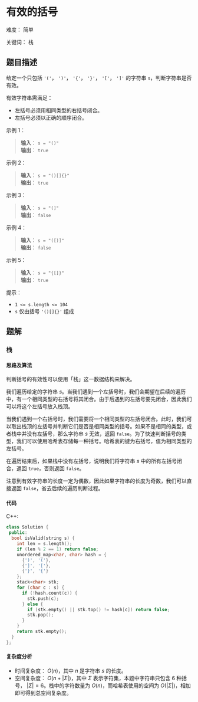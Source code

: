 # 有效的括号

难度： 简单

关键词： 栈

## 题目描述

给定一个只包括 `'('`， `')'`， `'{'`， `'}'`， `'['`， `']'` 的字符串 `s`，判断字符串是否有效。

有效字符串需满足：

* 左括号必须用相同类型的右括号闭合。
* 左括号必须以正确的顺序闭合。

示例 1：

>**输入**： `s = "()"` <br>
**输出**： `true`

示例 2：

>**输入**： `s = "()[]{}"` <br>
**输出**： `true`

示例 3：

>**输入**： `s = "(]"` <br>
**输出**： `false`

示例 4：

>**输入**： `s = "([)]"` <br>
**输出**： `false`

示例 5：

>**输入**： `s = "{[]}"` <br>
**输出**： `true`

提示：

* `1 <= s.length <= 104`
* `s` 仅由括号 `'()[]{}'` 组成

## 题解

### 栈

#### 思路及算法

判断括号的有效性可以使用「栈」这一数据结构来解决。

我们遍历给定的字符串 $s$。当我们遇到一个左括号时，我们会期望在后续的遍历中，有一个相同类型的右括号将其闭合。由于后遇到的左括号要先闭合，因此我们可以将这个左括号放入栈顶。

当我们遇到一个右括号时，我们需要将一个相同类型的左括号闭合。此时，我们可以取出栈顶的左括号并判断它们是否是相同类型的括号。如果不是相同的类型，或者栈中并没有左括号，那么字符串 $s$ 无效，返回 `false`。为了快速判断括号的类型，我们可以使用哈希表存储每一种括号。哈希表的键为右括号，值为相同类型的左括号。

在遍历结束后，如果栈中没有左括号，说明我们将字符串 $s$ 中的所有左括号闭合，返回 `true`，否则返回 `false`。

注意到有效字符串的长度一定为偶数，因此如果字符串的长度为奇数，我们可以直接返回 `false`，省去后续的遍历判断过程。

#### 代码

C++:
```cpp
class Solution {
 public:
  bool isValid(string s) {
    int len = s.length();
    if (len % 2 == 1) return false;
    unordered_map<char, char> hash = {
      {')', '('},
      {']', '['},
      {'}', '{'}
    };
    stack<char> stk;
    for (char c : s) {
      if (!hash.count(c)) {
        stk.push(c);
      } else {
        if (stk.empty() || stk.top() != hash[c]) return false;
        stk.pop();
      }
    }
    return stk.empty();
  }
};
```

#### 复杂度分析

* 时间复杂度： $O(n)$，其中 $n$ 是字符串 $s$ 的长度。
* 空间复杂度： $O(n + |\Sigma|)$，其中 $\Sigma$ 表示字符集，本题中字符串只包含 $6$ 种括号， $|\Sigma| = 6$。栈中的字符数量为 $O(n)$，而哈希表使用的空间为 $O(|\Sigma|)$，相加即可得到总空间复杂度。